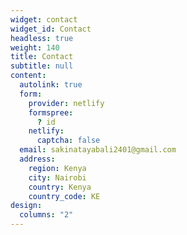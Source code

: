 ```yaml
---
widget: contact
widget_id: Contact
headless: true
weight: 140
title: Contact
subtitle: null
content:
  autolink: true
  form:
    provider: netlify
    formspree:
      ? id
    netlify:
      captcha: false
  email: sakinatayabali2401@gmail.com
  address:
    region: Kenya
    city: Nairobi
    country: Kenya
    country_code: KE
design:
  columns: "2"
---
```


